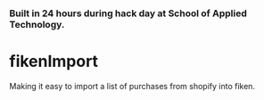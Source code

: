 ### Built in 24 hours during hack day at School of Applied Technology.

# fikenImport
Making it easy to import a list of purchases from shopify into fiken. 

